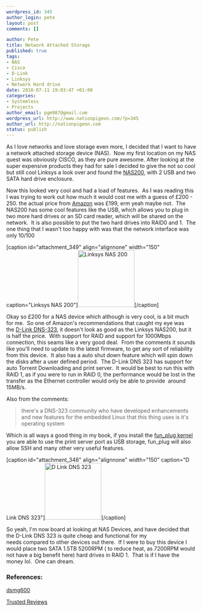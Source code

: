 ```yaml
--- 
wordpress_id: 345
author_login: pete
layout: post
comments: []

author: Pete
title: Network Attached Storage
published: true
tags: 
- NAS
- Cisco
- D-Link
- Linksys
- Network Hard drive
date: 2010-07-11 19:03:47 +01:00
categories: 
- Systemless
- Projects
author_email: pgm987@gmail.com
wordpress_url: http://www.nationpigeon.com/?p=345
author_url: http://nationpigeon.com
status: publish
---
```

As I love networks and love storage even more, I decided that I want to have a network attached storage device (NAS). &nbsp;Now my first location on my NAS quest was&nbsp;obviously&nbsp;CISCO, as they are pure awesome. After looking at the super expensive products they had for sale I decided to give the not so cool but still cool Linksys a look over and found the <a href="http://www.linksysbycisco.com/UK/en/products/NAS200" target="_blank">NAS200</a>, with 2 USB and two SATA hard drive&nbsp;enclosure.

Now this looked very cool and had a load of features. &nbsp;As I was reading this I was trying to work out how much it would cost me with a guess of &pound;200 - 250. the actual price from&nbsp;<a href="http://www.amazon.co.uk/exec/obidos/ASIN/B00109T24U/ref=nosim/8659605-000-21" target="_blank">Amazon</a> was &pound;199, erm yeah maybe not. &nbsp;The NAS200 has some cool&nbsp;features like the USB, which allows you to plug in two more hard drives or an SD card reader, which will be shared on the network. &nbsp;It is also possible to put the two hard drives into RAID0 and 1. &nbsp;The one thing that I&nbsp;wasn't&nbsp;too happy with was that the network interface was only 10/100

[caption id="attachment_349" align="alignnone" width="150" caption="Linksys NAS 200"]<a href="http://www.nationpigeon.com/wordpress/wp-content/uploads/2010/07/Linksys-NAS200.jpg"><img class="size-thumbnail wp-image-349" title="Linksys-NAS200" src="http://www.nationpigeon.com/wordpress/wp-content/uploads/2010/07/Linksys-NAS200-150x150.jpg" alt="Linksys NAS 200" width="150" height="150" /></a>[/caption]

Okay so &pound;200 for a NAS device which&nbsp;although&nbsp;is very cool, is a bit much for me. &nbsp;So one of Amazon's&nbsp;recommendations that caught my eye was the&nbsp;<a href="http://www.amazon.co.uk/D-Link-Bay-Network-Storage-Enclosure/dp/B000GK8LVE/ref=sr_1_1?ie=UTF8&amp;s=electronics&amp;qid=1278868348&amp;sr=1-1" target="_blank">D-Link DNS-323</a>, it&nbsp;doesn't&nbsp;look as good as the Linksys NAS200, but it is half the price. &nbsp;With support for RAID and support for 1000Mbps connection, this seams like a very good deal. &nbsp;From the comments it sounds like you'll need to update to the latest firmware, to get any sort of reliability from this device. &nbsp;It also has a auto shut down feature which will spin down the disks after a user&nbsp;defined period. &nbsp;The D-Link DNS 323 has support for auto Torrent Downloading and print server. &nbsp;It would be best to run this with RAID 1, as if you were to run in RAID 0, the&nbsp;performance&nbsp;would be lost in the transfer as the&nbsp;Ethernet&nbsp;controller&nbsp;would only be able to provide &nbsp;around 15MB/s.

Also from the comments:
<blockquote>there's a DNS-323 community who have developed enhancements and new features for the embedded Linux that this thing uses is it's operating system</blockquote>
Which is all ways a good thing in my book, if you install the <a href="http://www.inreto.de/dns323/fun-plug/0.5/" target="_blank">fun_plug kernel</a> you are able to use the print server port as USB storage, fun_plug will also allow SSH and many other very useful features.

[caption id="attachment_348" align="alignnone" width="150" caption="D Link DNS 323"]<a href="http://www.nationpigeon.com/wordpress/wp-content/uploads/2010/07/D-Link-DNS-323.jpg"><img class="size-thumbnail wp-image-348" title="D-Link-DNS-323" src="http://www.nationpigeon.com/wordpress/wp-content/uploads/2010/07/D-Link-DNS-323-150x150.jpg" alt="D Link DNS 323" width="150" height="150" /></a>[/caption]

So yeah, I'm now board at looking at NAS Devices, and have decided that the D-Link DNS 323 is quite cheap and functional for my needs&nbsp;compared&nbsp;to other devices out there. &nbsp;If I were to buy this device I would place two SATA 1.5TB 5200RPM ( to reduce heat, as 7200RPM would not have a big benefit here) hard drives in RAID 1. &nbsp;That is if I have the money lol. &nbsp;One can dream.
<h3>References:</h3>
<a title="dsmg600" href="http://forum.dsmg600.info/viewforum.php?id=3" target="_blank">dsmg600</a>

<a href="http://www.trustedreviews.com/networking/review/2006/11/20/D-Link-DNS-323/p1" target="_blank">Trusted Reviews</a>

